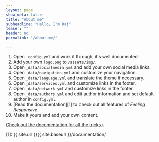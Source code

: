 ```yaml
---
layout: page
show_meta: false
title: "About me"
subheadline: "Hello, I'm Raj"
teaser: ""
header: no
permalink: "/about-me/"

---
```


1. Open `_config.yml` and work it through, it's well documented
2. Add your own `logo.png` to `/assets/img/`.
3. Open `_data/socialmedia.yml` and add your own social media links.
4. Open `_data/navigation.yml` and customize your navigation.
5. Open `_data/language.yml` and translate the theme if necessary.
6. Open `_data/services.yml` and customize links in the footer.
7. Open `_data/network.yml` and customize links in the footer.
8. Open `_data/authors.yml` and edit author information and set default author in `config.yml`.
9. [Read the documentation][1] to check out all features of *Feeling Responsive*.
10. Make it yours and add your own content.

<a class="radius button small" href="{{ site.url }}{{ site.baseurl }}/documentation/">Check out the documentation for all the tricks ›</a>

 [1]: {{ site.url }}{{ site.baseurl }}/documentation/
